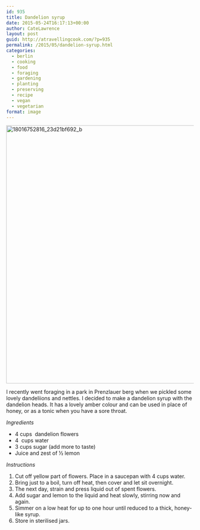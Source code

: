 ```yaml
---
id: 935
title: Dandelion syrup
date: 2015-05-24T16:17:13+00:00
author: CateLawrence
layout: post
guid: http://atravellingcook.com/?p=935
permalink: /2015/05/dandelion-syrup.html
categories:
  - berlin
  - cooking
  - food
  - foraging
  - gardening
  - planting
  - preserving
  - recipe
  - vegan
  - vegetarian
format: image
---
```

[<img class="aligncenter size-full wp-image-932" src="atc-migrate/2015/05/18016752816_23d21bf692_b.jpg" alt="18016752816_23d21bf692_b" width="745" height="691" />](atc-migrate/2015/05/18016752816_23d21bf692_b.jpg)

I recently went foraging in a park in Prenzlauer berg when we pickled some lovely dandeliions and nettles. I decided to make a dandelion syrup with the dandelion heads. It has a lovely amber colour and can be used in place of honey, or as a tonic when you have a sore throat.

_Ingredients_

  * 4 cups  dandelion flowers
  * 4  cups water
  * 3 cups sugar (add more to taste)
  * Juice and zest of ½ lemon

_Instructions_

  1. Cut off yellow part of flowers. Place in a saucepan with 4 cups water.
  2. Bring just to a boil, turn off heat, then cover and let sit overnight.
  3. The next day, strain and press liquid out of spent flowers.
  4. Add sugar and lemon to the liquid and heat slowly, stirring now and again.
  5. Simmer on a low heat for up to one hour until reduced to a thick, honey-like syrup.
  6. Store in sterilised jars.